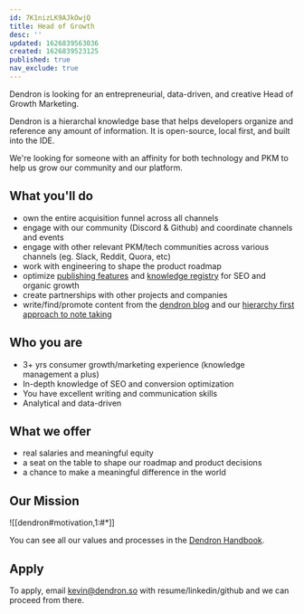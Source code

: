 ```yaml
---
id: 7K1nizLK9AJkOwjQ
title: Head of Growth
desc: ''
updated: 1626839563036
created: 1626839523125
published: true
nav_exclude: true
---
```


Dendron is looking for an entrepreneurial, data-driven, and creative Head of Growth Marketing. 

Dendron is a hierarchal knowledge base that helps developers organize and reference any amount of information. It is open-source, local first, and built into the IDE.

We're looking for someone with an affinity for both technology and PKM to help us grow our community and our platform.  

## What you'll do
- own the entire acquisition funnel across all channels
- engage with our community (Discord & Github) and coordinate channels and events 
- engage with other relevant PKM/tech communities across various channels (eg. Slack, Reddit, Quora, etc) 
- work with engineering to shape the product roadmap
- optimize [publishing features](https://wiki.dendron.so/notes/579e379b-3eca-4676-b51c-c66eb26a11b8.html) and [knowledge registry](https://blog.dendron.so/notes/qTeL51LFD0Y8uC9ect7QV.html) for SEO and organic growth
- create partnerships with other  projects and companies
- write/find/promote content from the [dendron blog](https://blog.dendron.so) and our [hierarchy first approach to note taking](https://www.kevinslin.com/notes/3dd58f62-fee5-4f93-b9f1-b0f0f59a9b64.html)

## Who you are
- 3+ yrs consumer growth/marketing experience (knowledge management a plus)
- In-depth knowledge of SEO and conversion optimization
- You have excellent writing and communication skills 
- Analytical and data-driven

## What we offer
- real salaries and meaningful equity
- a seat on the table to shape our roadmap and product decisions
- a chance to make a meaningful difference in the world

## Our Mission

![[dendron#motivation,1:#*]]

You can see all our values and processes in the [Dendron Handbook](http://handbook.dendron.so/).

## Apply

To apply, email kevin@dendron.so with resume/linkedin/github and we can proceed from there. 


